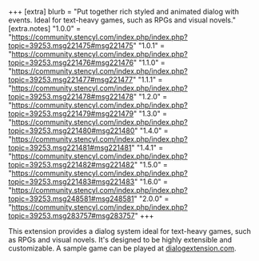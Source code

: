 +++
[extra]
	blurb = "Put together rich styled and animated dialog with events. Ideal for text-heavy games, such as RPGs and visual novels."
[extra.notes]
	"1.0.0" = "https://community.stencyl.com/index.php/index.php?topic=39253.msg221475#msg221475"
	"1.0.1" = "https://community.stencyl.com/index.php/index.php?topic=39253.msg221476#msg221476"
	"1.1.0" = "https://community.stencyl.com/index.php/index.php?topic=39253.msg221477#msg221477"
	"1.1.1" = "https://community.stencyl.com/index.php/index.php?topic=39253.msg221478#msg221478"
	"1.2.0" = "https://community.stencyl.com/index.php/index.php?topic=39253.msg221479#msg221479"
	"1.3.0" = "https://community.stencyl.com/index.php/index.php?topic=39253.msg221480#msg221480"
	"1.4.0" = "https://community.stencyl.com/index.php/index.php?topic=39253.msg221481#msg221481"
	"1.4.1" = "https://community.stencyl.com/index.php/index.php?topic=39253.msg221482#msg221482"
	"1.5.0" = "https://community.stencyl.com/index.php/index.php?topic=39253.msg221483#msg221483"
	"1.6.0" = "https://community.stencyl.com/index.php/index.php?topic=39253.msg248581#msg248581"
	"2.0.0" = "https://community.stencyl.com/index.php/index.php?topic=39253.msg283757#msg283757"
+++

This extension provides a dialog system ideal for text-heavy games, such as RPGs and visual novels. It's designed to be highly extensible and customizable. A sample game can be played at [dialogextension.com](https://dialogextension.com).